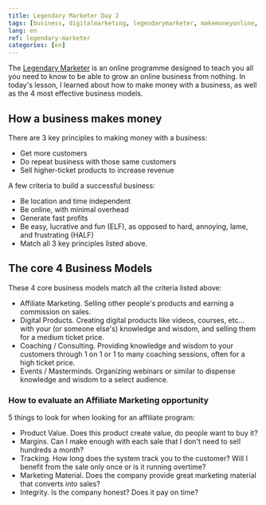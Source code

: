 ```yaml
---
title: Legendary Marketer Day 2
tags: [business, digitalmarketing, legendarymarketer, makemoneyonline, onlinebusiness, 15dayschallenge]
lang: en
ref: legendary-marketer
categories: [en]
---
```

The [Legendary Marketer][1] is an online programme designed to teach you all you need to know to be able to grow an online business from nothing.
In today's lesson, I learned about how to make money with a business, as well as the 4 most effective business models.

[1]: https:bit.ly/15daysonly "Start the 15 days challenge now"

## How a business makes money

There are 3 key principles to making money with a business:
- Get more customers
- Do repeat business with those same customers
- Sell higher-ticket products to increase revenue

A few criteria to build a successful business:
- Be location and time independent
- Be online, with minimal overhead
- Generate fast profits
- Be easy, lucrative and fun (ELF), as opposed to hard, annoying, lame, and frustrating (HALF)
- Match all 3 key principles listed above.

## The core 4 Business Models

These 4 core business models match all the criteria listed above:
- Affiliate Marketing. Selling other people's products and earning a commission on sales.
- Digital Products. Creating digital products like videos, courses, etc... with your (or someone else's) knowledge and wisdom, and selling them for a medium ticket price.
- Coaching / Consulting. Providing knowledge and wisdom to your customers through 1 on 1 or 1 to many coaching sessions, often for a high ticket price.
- Events / Masterminds. Organizing webinars or similar to dispense knowledge and wisdom to a select audience.

### How to evaluate an Affiliate Marketing opportunity

5 things to look for when looking for an affiliate program:
- Product Value. Does this product create value, do people want to buy it?
- Margins. Can I make enough with each sale that I don't need to sell hundreds a month?
- Tracking. How long does the system track you to the customer? Will I benefit from the sale only once or is it running overtime?
- Marketing Material. Does the company provide great marketing material that converts into sales?
- Integrity. Is the company honest? Does it pay on time?
